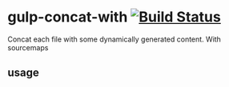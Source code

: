 # gulp-concat-with [![Build Status](https://travis-ci.org/a-x-/gulp-concat-with.svg?branch=master)](https://travis-ci.org/a-x-/gulp-concat-with)

Concat each file with some dynamically generated content. With sourcemaps

## usage

